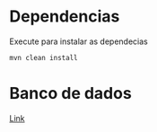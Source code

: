 # Dependencias

Execute para instalar as dependecias

`
mvn clean install
`

# Banco de dados

[Link](https://dashboard.render.com/)